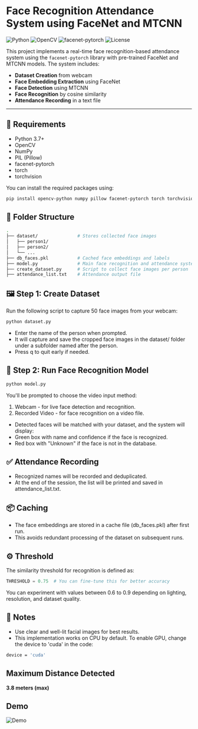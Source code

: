 # Face Recognition Attendance System using FaceNet and MTCNN

![Python](https://img.shields.io/badge/Python-3.6%2B-blue.svg)
![OpenCV](https://img.shields.io/badge/OpenCV-%3E%3D4.0-green.svg)
![facenet-pytorch](https://img.shields.io/badge/facenet--pytorch-%E2%9C%94%EF%B8%8F-orange.svg)
![License](https://img.shields.io/badge/License-MIT-lightgrey.svg)

This project implements a real-time face recognition-based attendance system using the `facenet-pytorch` library with pre-trained FaceNet and MTCNN models. The system includes:

- **Dataset Creation** from webcam
- **Face Embedding Extraction** using FaceNet
- **Face Detection** using MTCNN
- **Face Recognition** by cosine similarity
- **Attendance Recording** in a text file

---

## 🔧 Requirements

- Python 3.7+
- OpenCV
- NumPy
- PIL (Pillow)
- facenet-pytorch
- torch
- torchvision

You can install the required packages using:

```bash
pip install opencv-python numpy pillow facenet-pytorch torch torchvision
```

## 📁 Folder Structure
```bash
.
├── dataset/               # Stores collected face images
│   ├── person1/
│   ├── person2/
│   └── ...
├── db_faces.pkl           # Cached face embeddings and labels
├── model.py               # Main face recognition and attendance system
├── create_dataset.py      # Script to collect face images per person
├── attendance_list.txt    # Attendance output file
```
## 🖼️ Step 1: Create Dataset

Run the following script to capture 50 face images from your webcam:
```bash
python dataset.py
```
- Enter the name of the person when prompted.
- It will capture and save the cropped face images in the dataset/ folder under a subfolder named after the person.
- Press q to quit early if needed.
## 🧠 Step 2: Run Face Recognition Model
```bash
python model.py
```
You'll be prompted to choose the video input method:

1. Webcam - for live face detection and recognition.
2. Recorded Video - for face recognition on a video file.
- Detected faces will be matched with your dataset, and the system will display:
- Green box with name and confidence if the face is recognized.
- Red box with "Unknown" if the face is not in the database.
## ✅ Attendance Recording

- Recognized names will be recorded and deduplicated.
- At the end of the session, the list will be printed and saved in attendance_list.txt.
## 📦 Caching

- The face embeddings are stored in a cache file (db_faces.pkl) after first run.
- This avoids redundant processing of the dataset on subsequent runs.
## ⚙️ Threshold

The similarity threshold for recognition is defined as:
```python
THRESHOLD = 0.75  # You can fine-tune this for better accuracy
```
You can experiment with values between 0.6 to 0.9 depending on lighting, resolution, and dataset quality.

## 📌 Notes

- Use clear and well-lit facial images for best results.
- This implementation works on CPU by default. To enable GPU, change the device to 'cuda' in the code:
```bash
device = 'cuda'
```
## Maximum Distance Detected
**3.8 meters (max)**

## Demo
![Demo](demo.gif)
